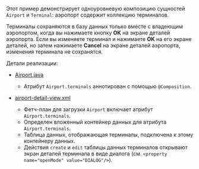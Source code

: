 Этот пример демонстрирует одноуровневую композицию сущностей `Airport` и `Terminal`: аэропорт содержит коллекцию терминалов.

Терминалы сохраняются в базу данных только вместе с владеющим аэропортом, когда вы нажимаете кнопку **OK** на экране деталей аэропорта. Если вы изменяете терминал и нажимаете **OK** на его экране деталей, но затем нажимаете **Cancel** на экране деталей аэропорта, изменения терминала не сохранятся.

Детали реализации:

- [Airport.java]({currentPath}?tab=Airport.java)
  - Атрибут `Airport.terminals` аннотирован с помощью `@Composition`.

- [airport-detail-view.xml]({currentPath}?tab=airport-detail-view.xml)
  - Фетч-план для загрузки `Airport` включает атрибут `Airport.terminals`.
  - Определен вложенный контейнер данных для атрибута `Airport.terminals`.
  - Таблица данных, отображающая терминалы, подключена к этому контейнеру данных.
  - Действия `create` и `edit` таблицы данных терминалов открывают экран деталей терминала в виде диалога (см. `<property name="openMode" value="DIALOG"/>`).